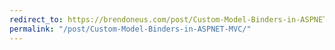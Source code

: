 ```yaml
---
redirect_to: https://brendoneus.com/post/Custom-Model-Binders-in-ASPNET-MVC/
permalink: "/post/Custom-Model-Binders-in-ASPNET-MVC/"
---
```

